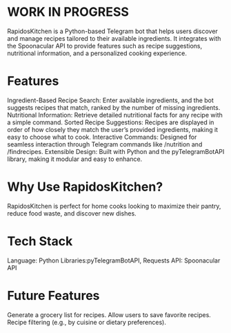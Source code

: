 # WORK IN PROGRESS

RapidosKitchen is a Python-based Telegram bot that helps users discover and manage recipes tailored to their available ingredients. It integrates with the Spoonacular API to provide features such as recipe suggestions, nutritional information, and a personalized cooking experience.

# Features
Ingredient-Based Recipe Search: Enter available ingredients, and the bot suggests recipes that match, ranked by the number of missing ingredients.
Nutritional Information: Retrieve detailed nutritional facts for any recipe with a simple command.
Sorted Recipe Suggestions: Recipes are displayed in order of how closely they match the user’s provided ingredients, making it easy to choose what to cook.
Interactive Commands: Designed for seamless interaction through Telegram commands like /nutrition and /findrecipes.
Extensible Design: Built with Python and the pyTelegramBotAPI library, making it modular and easy to enhance.

# Why Use RapidosKitchen?
RapidosKitchen is perfect for home cooks looking to maximize their pantry, reduce food waste, and discover new dishes.

# Tech Stack
Language: Python
Libraries:pyTelegramBotAPI, Requests
API: Spoonacular API

# Future Features
Generate a grocery list for recipes.
Allow users to save favorite recipes.
Recipe filtering (e.g., by cuisine or dietary preferences).
